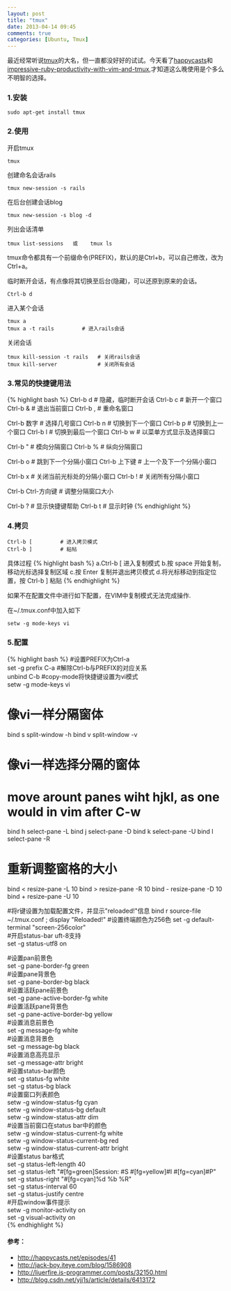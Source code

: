 ```yaml
---
layout: post
title: "tmux"
date: 2013-04-14 09:45
comments: true
categories: [Ubuntu, Tmux]
---
```


最近经常听说[tmux](http://baike.baidu.com/view/9065064.htm)的大名，但一直都没好好的试试。今天看了[happycasts](http://happycasts.net/episodes/41)和[impressive-ruby-productivity-with-vim-and-tmux](http://confreaks.com/videos/2291-larubyconf2013-impressive-ruby-productivity-with-vim-and-tmux),才知道这么晚使用是个多么不明智的选择。

### 1.安装

    sudo apt-get install tmux

### 2.使用
开启tmux

    tmux

创建命名会话rails

    tmux new-session -s rails

在后台创建会话blog

    tmux new-session -s blog -d

列出会话清单

    tmux list-sessions   或    tmux ls

tmux命令都具有一个前缀命令(PREFIX)，默认的是Ctrl+b，可以自己修改，改为Ctrl+a。

临时断开会话，有点像将其切换至后台(隐藏)，可以还原到原来的会话。

    Ctrl-b d

进入某个会话

    tmux a
    tmux a -t rails         # 进入rails会话

关闭会话

    tmux kill-session -t rails   # 关闭rails会话
    tmux kill-server             # 关闭所有会话

### 3.常见的快捷键用法
{% highlight bash %}
Ctrl-b d          # 隐藏，临时断开会话
Ctrl-b c          # 新开一个窗口
Ctrl-b &          # 退出当前窗口
Ctrl-b ,          # 重命名窗口

Ctrl-b 数字        # 选择几号窗口
Ctrl-b n          # 切换到下一个窗口
Ctrl-b p          # 切换到上一个窗口
Ctrl-b l          # 切换到最后一个窗口
Ctrl-b w          # 以菜单方式显示及选择窗口

Ctrl-b "          # 模向分隔窗口
Ctrl-b %          # 纵向分隔窗口

Ctrl-b o          # 跳到下一个分隔小窗口
Ctrl-b 上下键      # 上一个及下一个分隔小窗口

Ctrl-b x          # 关闭当前光标处的分隔小窗口
Ctrl-b !          # 关闭所有分隔小窗口

Ctrl-b Ctrl-方向键 # 调整分隔窗口大小

Ctrl-b ?          # 显示快捷键帮助
Ctrl-b t          # 显示时钟
{% endhighlight %}

### 4.拷贝

    Ctrl-b [         # 进入拷贝模式
    Ctrl-b ]         # 粘帖

具体过程
{% highlight bash %}
a.Ctrl-b [ 进入复制模式 
b.按 space 开始复制，移动光标选择复制区域 
c.按 Enter 复制并退出拷贝模式
d.将光标移动到指定位置，按 Ctrl-b ] 粘贴 
{% endhighlight %}

如果不在配置文件中进行如下配置，在VIM中复制模式无法完成操作.

在~/.tmux.conf中加入如下 

    setw -g mode-keys vi

### 5.配置
{% highlight bash %}
#设置PREFIX为Ctrl-a  
set -g prefix C-a
#解除Ctrl-b与PREFIX的对应关系  
unbind C-b
#copy-mode将快捷键设置为vi模式  
setw -g mode-keys vi

# 像vi一样分隔窗体
bind s split-window -h
bind v split-window -v
# 像vi一样选择分隔的窗体
# move arount panes wiht hjkl, as one would in vim after C-w
bind h select-pane -L
bind j select-pane -D
bind k select-pane -U
bind l select-pane -R

# 重新调整窗格的大小
bind < resize-pane -L 10
bind > resize-pane -R 10
bind - resize-pane -D 10
bind + resize-pane -U 10

#将r键设置为加载配置文件，并显示"reloaded!"信息
bind r source-file ~/.tmux.conf \; display "Reloaded!"
#设置终端颜色为256色
set -g default-terminal "screen-256color"  
#开启status-bar uft-8支持  
set -g status-utf8 on  

#设置pan前景色  
set -g pane-border-fg green  
#设置pane背景色  
set -g pane-border-bg black  
#设置活跃pane前景色  
set -g pane-active-border-fg white  
#设置活跃pane背景色  
set -g pane-active-border-bg yellow  
#设置消息前景色  
set -g message-fg white  
#设置消息背景色  
set -g message-bg black  
#设置消息高亮显示  
set -g message-attr bright  
#设置status-bar颜色  
set -g status-fg white  
set -g status-bg black  
#设置窗口列表颜色  
setw -g window-status-fg cyan  
setw -g window-status-bg default  
setw -g window-status-attr dim  
#设置当前窗口在status bar中的颜色  
setw -g window-status-current-fg white  
setw -g window-status-current-bg red  
setw -g window-status-current-attr bright  
#设置status bar格式  
set -g status-left-length 40  
set -g status-left "#[fg=green]Session: #S #[fg=yellow]#I #[fg=cyan]#P"  
set -g status-right "#[fg=cyan]%d %b %R"  
set -g status-interval 60  
set -g status-justify centre  
#开启window事件提示  
setw -g monitor-activity on  
set -g visual-activity on  
{% endhighlight %}

#### 参考：
* http://happycasts.net/episodes/41
* http://jack-boy.iteye.com/blog/1586908
* http://liuerfire.is-programmer.com/posts/32150.html
* http://blog.csdn.net/yjj1s/article/details/6413172
